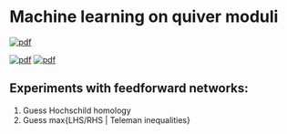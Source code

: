 # Machine learning on quiver moduli

[![pdf](https://github.com/giannipetrella/machine-learning-on-quiver-moduli/actions/workflows/pdf.yml/badge.svg)](https://github.com/giannipetrella/machine-learning-on-quiver-moduli/actions/workflows/pdf.yml)

[![pdf](https://img.shields.io/badge/pdf-note-green)](https://github.com/giannipetrella/machine-learning-on-quiver-moduli/blob/build/note.pdf)
[![pdf](https://img.shields.io/badge/pdf-poster-green)](https://github.com/giannipetrella/machine-learning-on-quiver-moduli/blob/build/poster.pdf)

## Experiments with feedforward networks:

1. Guess Hochschild homology
2. Guess max{LHS/RHS | Teleman inequalities}
